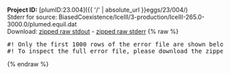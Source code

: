**Project ID:** [plumID:23.004]({{ '/' | absolute_url }}eggs/23/004/)  
Stderr for source:  BiasedCoexistence/IceIII/3-production/IceIII-265.0-3000.0/plumed.equil.dat   
Download: [zipped raw stdout](plumed.equil.dat.plumed.stdout.txt.zip) - [zipped raw stderr](plumed.equil.dat.plumed.stderr.txt.zip) 
{% raw %}
<pre>
#! Only the first 1000 rows of the error file are shown below
#! To inspect the full error file, please download the zipped raw stderr file above
</pre>
{% endraw %}
